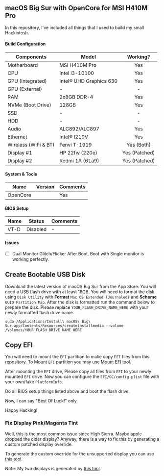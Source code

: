 ## macOS Big Sur with OpenCore for MSI H410M Pro

In this repository, I've included all things that I used to build my small Hackintosh.

#### Build Configuration
| Components           | Model                   | Working?      |
| -------------------- | ----------------------- | :-----------: |
| Motherboard          | MSI H410M Pro           | Yes           |
| CPU                  | Intel i3-10100          | Yes           |
| GPU (Integrated)     | Intel® UHD Graphics 630 | Yes           |
| GPU (External)       | -                       | -             |
| RAM                  | 2x8GB DDR-4             | Yes           |
| NVMe (Boot Drive)    | 128GB                   | Yes           |
| SSD                  | -                       | -             |
| HDD                  | -                       | -             |
| Audio                | ALC892/ALC897           | Yes           |
| Ethernet             | Intel® I219V            | Yes           |
| Wireless (WiFi & BT) | Fenvi T-1919            | Yes (Both)    |
| Display #1           | HP 22fw (220e)          | Yes (Patched) |
| Display #2           | Redmi 1A (61a9)         | Yes (Patched) |


#### System & Tools
| Name             | Version                | Comments     |
| ---------------- | ---------------------- | ------------ |
| OpenCore         |                        | Yes          |


#### BIOS Setup
| Name             | Status                 | Comments     |
| ---------------- | ---------------------- | ------------ |
| VT-D             | Disabled               | -            |

#### Issues
- [ ] Dual Monitor Glitch/Flicker After Boot. Boot with Single monitor is working perfectly.


## Create Bootable USB Disk
Download the latest version of macOS Big Sur from the App Store. You will need a USB flash drive with at least 16GB. You will need to format the disk using `Disk Utility` with **Format** `Mac OS Extended (Journaled)` and **Scheme** `GUID Partition Map`. After the disk is formatted run the command below to prepare the disk. Please replace `YOUR_FLASH_DRIVE_NAME_HERE` with your newly formatted flash drive name.

````
sudo /Applications/Install\ macOS\ Big\ Sur.app/Contents/Resources/createinstallmedia --volume /Volumes/YOUR_FLASH_DRIVE_NAME_HERE
````

## Copy EFI
You will need to mount the `EFI` partition to make copy `EFI` files from this repository. To Mount `EFI` partition you may use [Mount EFI](https://github.com/corpnewt/MountEFI) tool.

After mounting the `EFI` drive, Please copy all files from `EFI` to your newly mounted `EFI` drive. Now you can configure the `EFI/OC/config.plist` file with your own/fake `PlatformInfo`.

Do all BIOS setup things listed above and boot the flash drive.


Now, I can say "Best Of Luck!" only.


Happy Hacking!


### Fix Display Pink/Magenta Tint
Well, this is the most common issue since High Sierra. Maybe apple dropped the older display? Anyway, there is a way to fix this by generating a custom patched display override.

To generate the custom override for the unsupported display you can use [this tool](https://github.com/mbruggmann/osx-edid-overrides).

Note: My two displays is generated by [this tool](https://gist.github.com/adaugherity/7435890).
